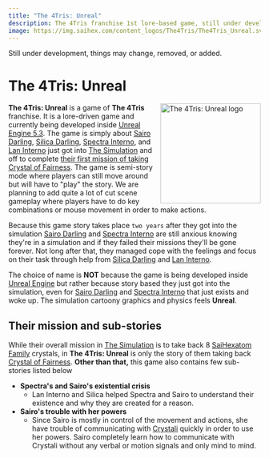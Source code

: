 ```yaml
---
title: "The 4Tris: Unreal"
description: The 4Tris franchise 1st lore-based game, still under development.
image: https://img.saihex.com/content_logos/The4Tris/The4Tris_Unreal.svg
---
```

<p class="warning_box">Still under development, things may change, removed, or added.</p>

# The 4Tris: Unreal
<img alt="The 4Tris: Unreal logo" align="right" width="200" src="https://img.saihex.com/content_logos/The4Tris/The4Tris_Unreal.svg">

**The 4Tris: Unreal** is a game of **The 4Tris** franchise. It is a lore-driven game and currently being developed inside [Unreal Engine 5.3](https://www.unrealengine.com/en-US/unreal-engine-5). The game is simply about [Sairo Darling](../Characters/Sairo), [Silica Darling](../Characters/Silica), [Spectra Interno](../Characters/Spectra), and [Lan Interno](../Characters/Lan_Interno) just got into [The Simulation](../Dimensions/the_simulation) and off to complete [their first mission of taking Crystal of Fairness](#their-mission). The game is semi-story mode where players can still move around but will have to "play" the story. We are planning to add quite a lot of cut scene gameplay where players have to do key combinations or mouse movement in order to make actions.

Because this game story takes place `two years` after they got into the simulation [Sairo Darling](../Characters/Sairo) and [Spectra Interno](../Characters/Spectra) are still anxious knowing they're in a simulation and if they failed their missions they'll be gone forever. Not long after that, they managed cope with the feelings and focus on their task through help from [Silica Darling](../Characters/Silica) and [Lan Interno](../Characters/Lan_Interno).

The choice of name is **NOT** because the game is being developed inside [Unreal Engine](https://www.unrealengine.com/en-US/unreal-engine-5) but rather because story based they just got into the simulation, even for [Sairo Darling](../Characters/Sairo) and [Spectra Interno](../Characters/Spectra) that just exists and woke up. The simulation cartoony graphics and physics feels **Unreal**.

## Their mission and sub-stories
While their overall mission in [The Simulation](../Dimensions/the_simulation#their-goal-within-the-simulation) is to take back 8 [SaiHexatom Family](../logic/Hexatom#saihexatom-family) crystals, in **The 4Tris: Unreal** is only the story of them taking back [Crystal of Fairness](../Dimensions/the_simulation#their-goal-within-the-simulation). **Other than that,** this game also contains few sub-stories listed below

- **Spectra's and Sairo's existential crisis**
  - Lan Interno and Silica helped Spectra and Sairo to understand their existence and why they are created for a reason.
- **Sairo's trouble with her powers**
  - Since Sairo is mostly in control of the movement and actions, she have trouble of communicating with [Crystali](../Dimensions/the_simulation#origin-story) quickly in order to use her powers. Sairo completely learn how to communicate with Crystali without any verbal or motion signals and only mind to mind.